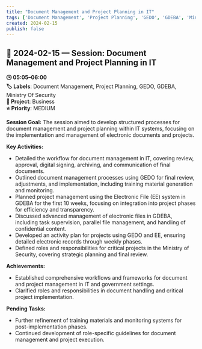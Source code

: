 ```yaml
---
title: "Document Management and Project Planning in IT"
tags: ['Document Management', 'Project Planning', 'GEDO', 'GDEBA', 'Ministry Of Security']
created: 2024-02-15
publish: false
---
```


## 📅 2024-02-15 — Session: Document Management and Project Planning in IT

**🕒 05:05–06:00**  
**🏷️ Labels**: Document Management, Project Planning, GEDO, GDEBA, Ministry Of Security  
**📂 Project**: Business  
**⭐ Priority**: MEDIUM  


**Session Goal:**
The session aimed to develop structured processes for document management and project planning within IT systems, focusing on the implementation and management of electronic documents and projects.

**Key Activities:**
- Detailed the workflow for document management in IT, covering review, approval, digital signing, archiving, and communication of final documents.
- Outlined document management processes using GEDO for final review, adjustments, and implementation, including training material generation and monitoring.
- Planned project management using the Electronic File (EE) system in GDEBA for the first 10 weeks, focusing on integration into project phases for efficiency and transparency.
- Discussed advanced management of electronic files in GDEBA, including task supervision, parallel file management, and handling of confidential content.
- Developed an activity plan for projects using GEDO and EE, ensuring detailed electronic records through weekly phases.
- Defined roles and responsibilities for critical projects in the Ministry of Security, covering strategic planning and final review.

**Achievements:**
- Established comprehensive workflows and frameworks for document and project management in IT and government settings.
- Clarified roles and responsibilities in document handling and critical project implementation.

**Pending Tasks:**
- Further refinement of training materials and monitoring systems for post-implementation phases.
- Continued development of role-specific guidelines for document management and project execution.
